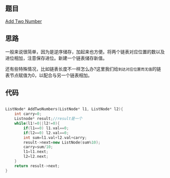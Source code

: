 ## 题目
[Add Two Number](https://leetcode-cn.com/problems/add-two-numbers/)
## 思路
一般来说很简单，因为是逆序储存，加起来也方便。将两个链表对应位置的数以及进位相加，注意保存进位。新建一个链表储存新值。

还有些特殊情况，比如链表长度不一样怎么办?这里我们给`到达对应位置而无值`的链表节点赋值为0，以配合与另一个链表相加。
## 代码
```c++

ListNode* AddTwoNumbers(ListNode* l1, ListNode* l2){
	int carry=0;
	Listnode* result;//result是一个
	while(l1!=0||l2!=0){
		if(l1==0) l1.val==0;
		if(l2==0) l2.val==0;
		int sum=l1.val+l2.val+carry;
		result->next=new ListNode(sum%10);
		carry=sum/10;
		l1=l1.next;
		l2=l2.next;
	}
	return result->next;
}

```
